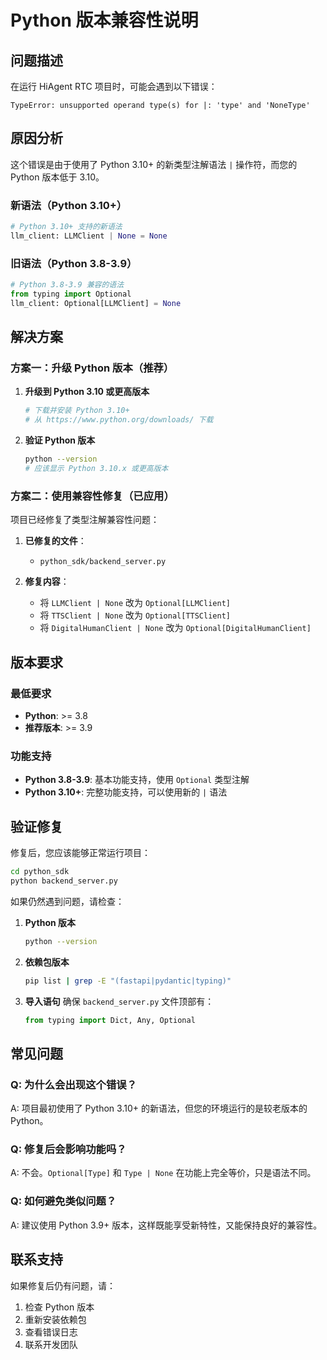 # Python 版本兼容性说明

## 问题描述

在运行 HiAgent RTC 项目时，可能会遇到以下错误：

```
TypeError: unsupported operand type(s) for |: 'type' and 'NoneType'
```

## 原因分析

这个错误是由于使用了 Python 3.10+ 的新类型注解语法 `|` 操作符，而您的 Python 版本低于 3.10。

### 新语法（Python 3.10+）
```python
# Python 3.10+ 支持的新语法
llm_client: LLMClient | None = None
```

### 旧语法（Python 3.8-3.9）
```python
# Python 3.8-3.9 兼容的语法
from typing import Optional
llm_client: Optional[LLMClient] = None
```

## 解决方案

### 方案一：升级 Python 版本（推荐）

1. **升级到 Python 3.10 或更高版本**
   ```bash
   # 下载并安装 Python 3.10+
   # 从 https://www.python.org/downloads/ 下载
   ```

2. **验证 Python 版本**
   ```bash
   python --version
   # 应该显示 Python 3.10.x 或更高版本
   ```

### 方案二：使用兼容性修复（已应用）

项目已经修复了类型注解兼容性问题：

1. **已修复的文件**：
   - `python_sdk/backend_server.py`

2. **修复内容**：
   - 将 `LLMClient | None` 改为 `Optional[LLMClient]`
   - 将 `TTSClient | None` 改为 `Optional[TTSClient]`
   - 将 `DigitalHumanClient | None` 改为 `Optional[DigitalHumanClient]`

## 版本要求

### 最低要求
- **Python**: >= 3.8
- **推荐版本**: >= 3.9

### 功能支持
- **Python 3.8-3.9**: 基本功能支持，使用 `Optional` 类型注解
- **Python 3.10+**: 完整功能支持，可以使用新的 `|` 语法

## 验证修复

修复后，您应该能够正常运行项目：

```bash
cd python_sdk
python backend_server.py
```

如果仍然遇到问题，请检查：

1. **Python 版本**
   ```bash
   python --version
   ```

2. **依赖包版本**
   ```bash
   pip list | grep -E "(fastapi|pydantic|typing)"
   ```

3. **导入语句**
   确保 `backend_server.py` 文件顶部有：
   ```python
   from typing import Dict, Any, Optional
   ```

## 常见问题

### Q: 为什么会出现这个错误？
A: 项目最初使用了 Python 3.10+ 的新语法，但您的环境运行的是较老版本的 Python。

### Q: 修复后会影响功能吗？
A: 不会。`Optional[Type]` 和 `Type | None` 在功能上完全等价，只是语法不同。

### Q: 如何避免类似问题？
A: 建议使用 Python 3.9+ 版本，这样既能享受新特性，又能保持良好的兼容性。

## 联系支持

如果修复后仍有问题，请：
1. 检查 Python 版本
2. 重新安装依赖包
3. 查看错误日志
4. 联系开发团队 